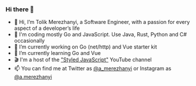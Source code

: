 ### Hi there 👋

- 🤗 Hi, I’m Tolik Merezhanyi, a Software Engineer, with a passion for every aspect of a developer’s life
- 👀 I'm coding mostly Go and JavaScript. Use Java, Rust, Python and C# occasionally
- 🔭 I’m currently working on Go (net/http) and Vue starter kit
- 🌱 I’m currently learning Go and Vue
- 🎬 I'm a host of the ["Styled JavaScript"](https://www.youtube.com/c/StyledJavaScript?sub_confirmation=1) YouTube channel
- 📫 You can find me at Twitter as [@a_merezhanyi](https://twitter.com/a_merezhanyi) or Instagram as [@a.merezhanyi](https://www.instagram.com/a.merezhanyi/)
